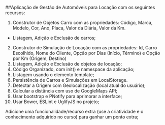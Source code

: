 ##Aplicação de Gestão de Automóveis para Locação com os seguintes recursos:

1. Construtor de Objetos Carro com as propriedades: Código, Marca, Modelo, Cor, Ano, Placa, Valor da Diária, Valor da Km.
- Listagem, Adição e Exclusão de carros;
2. Construtor de Simulação de Locação com as propriedades: Id, Carro Escolhido, Nome do Cliente, Opção por Dias (Início, Término) e Opção por Km (Origem, Destino)
3. Listagem, Adição e Exclusão de objetos de locação;
4. Código Organizado, com init() e namespace da aplicação;
5. Listagem usando o elemento template;
6. Persistência de Carros e Simulações em LocalStorage.
7. Detectar a Origem com Geolocalização (local atual do usuário);
8. Calcular a distância com uso de GoogleMaps API;
9. Usar bootstrap e PNotify para aprimorar a interface;
10. Usar Bower, ESLint e UglifyJS no projeto;

Adicione uma funcionalidade/recurso extra (use a criatividade e o conhecimento adquirido no curso) para ganhar um ponto extra;
